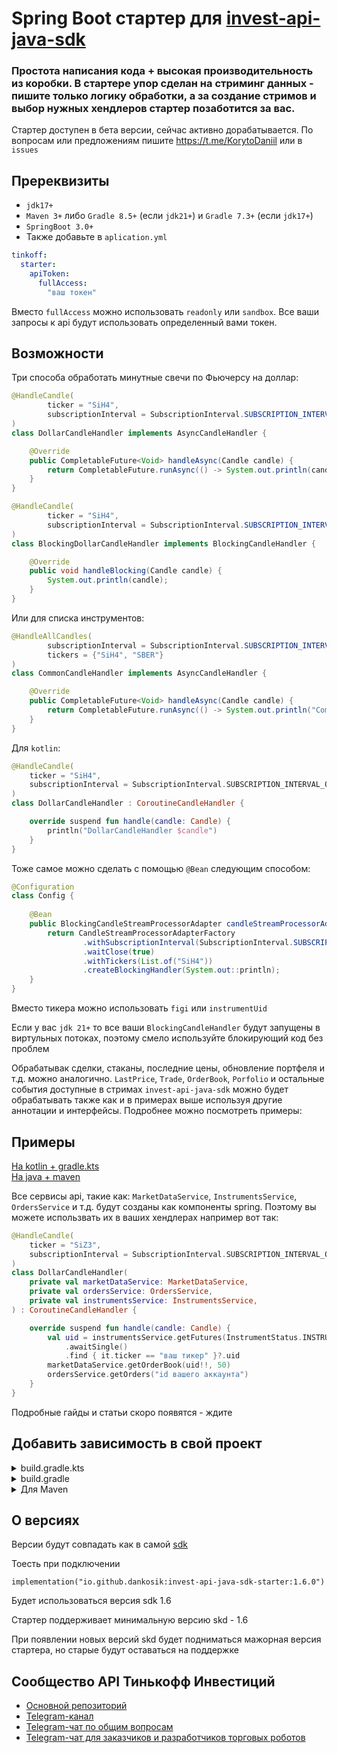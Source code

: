 # Spring Boot стартер для [invest-api-java-sdk](https://github.com/RussianInvestments/invest-api-java-sdk)
### Простота написания кода + высокая производительность из коробки. В стартере упор сделан на стриминг данных - пишите только логику обработки, а за создание стримов и выбор нужных хендлеров стартер позаботится за вас.

Стартер доступен в бета версии, сейчас активно дорабатывается. По вопросам или предложениям пишите https://t.me/KorytoDaniil или в `issues`

## Пререквизиты
- `jdk17+` 
- `Maven 3+` либо `Gradle 8.5+` (если `jdk21+`) и `Gradle 7.3+` (если `jdk17+`)
- `SpringBoot 3.0+`
- Также добавьте в `aplication.yml`

```yml
tinkoff:
  starter:
    apiToken:
      fullAccess:
        "ваш токен"
```
Вместо `fullAccess` можно использовать `readonly` или `sandbox`. Все ваши запросы к api будут использовать определенный вами токен.
## Возможности

Три способа обработать минутные свечи по Фьючерсу на доллар:
```java
@HandleCandle(
        ticker = "SiH4",
        subscriptionInterval = SubscriptionInterval.SUBSCRIPTION_INTERVAL_ONE_MINUTE
)
class DollarCandleHandler implements AsyncCandleHandler {

    @Override
    public CompletableFuture<Void> handleAsync(Candle candle) {
        return CompletableFuture.runAsync(() -> System.out.println(candle));
    }
}
```
```java
@HandleCandle(
        ticker = "SiH4",
        subscriptionInterval = SubscriptionInterval.SUBSCRIPTION_INTERVAL_ONE_MINUTE
)
class BlockingDollarCandleHandler implements BlockingCandleHandler {

    @Override
    public void handleBlocking(Candle candle) {
        System.out.println(candle);
    }
}
```
Или для списка инструментов:
```java
@HandleAllCandles(
        subscriptionInterval = SubscriptionInterval.SUBSCRIPTION_INTERVAL_ONE_MINUTE,
        tickers = {"SiH4", "SBER"}
)
class CommonCandleHandler implements AsyncCandleHandler {

    @Override
    public CompletableFuture<Void> handleAsync(Candle candle) {
        return CompletableFuture.runAsync(() -> System.out.println("CommonCandleHandler: " + candle));
    }
}
```
Для `kotlin`:
```kotlin
@HandleCandle(
    ticker = "SiH4",
    subscriptionInterval = SubscriptionInterval.SUBSCRIPTION_INTERVAL_ONE_MINUTE
)
class DollarCandleHandler : CoroutineCandleHandler {

    override suspend fun handle(candle: Candle) {
        println("DollarCandleHandler $candle")
    }
}
```

Тоже самое можно сделать с помощью `@Bean` следующим способом:
```java
@Configuration
class Config {
    
    @Bean
    public BlockingCandleStreamProcessorAdapter candleStreamProcessorAdapter() {
        return CandleStreamProcessorAdapterFactory
                .withSubscriptionInterval(SubscriptionInterval.SUBSCRIPTION_INTERVAL_ONE_MINUTE)
                .waitClose(true)
                .withTickers(List.of("SiH4"))
                .createBlockingHandler(System.out::println);
    }
}
```
Вместо тикера можно использовать `figi` или `instrumentUid`

Если у вас `jdk 21+` то все ваши `BlockingCandleHandler` будут запущены в виртульных потоках, поэтому смело используйте блокирующий код без проблем 

Обрабатывак сделки, стаканы, последние цены, обновление портфеля и т.д. можно аналогично.
`LastPrice`, `Trade`, `OrderBook`, `Porfolio` и остальные события доступные в стримах `invest-api-java-sdk` можно будет обрабатывать также как и в примерах выше используя другие аннотации и интерфейсы. Подробнее можно посмотреть примеры:

## Примеры
[На kotlin + gradle.kts](
https://github.com/Dankosik/invest-starter-demo/blob/main/src/main/kotlin/io/github/dankosik/investstarterdemo/InvestStarterDemoApplication.kt#L65) <br>
[На java + maven](
https://github.com/Dankosik/invest-starter-demo-java/blob/main/src/main/java/io/github/dankosik/investstarterdemojava/InvestStarterDemoJavaApplication.java#L44)

Все сервисы api, такие как: `MarketDataService`, `InstrumentsService`, `OrdersService` и т.д.  будут созданы как компоненты spring. Поэтому вы можете использвать их в ваших хендлерах например вот так:

```kotlin
@HandleCandle(
    ticker = "SiZ3",
    subscriptionInterval = SubscriptionInterval.SUBSCRIPTION_INTERVAL_ONE_MINUTE
)
class DollarCandleHandler(
    private val marketDataService: MarketDataService,
    private val ordersService: OrdersService,
    private val instrumentsService: InstrumentsService,
) : CoroutineCandleHandler {

    override suspend fun handle(candle: Candle) {
        val uid = instrumentsService.getFutures(InstrumentStatus.INSTRUMENT_STATUS_BASE)
            .awaitSingle()
            .find { it.ticker == "ваш тикер" }?.uid
        marketDataService.getOrderBook(uid!!, 50)
        ordersService.getOrders("id вашего аккаунта")
    }
}
```

Подробные гайды и статьи скоро появятся - ждите

## Добавить зависимость в свой проект

<details>
  <summary>build.gradle.kts</summary>

```groovy
implementation("io.github.dankosik:invest-api-java-sdk-starter:1.6.0-RC1")
```

Также необходимо добавить зависимость <br>

```groovy
implementation("org.springframework.boot:spring-boot-starter-web")
```
Или
```groovy
implementation("org.springframework.boot:spring-boot-starter-webflux")
```
</details>

<details>
  <summary>build.gradle</summary>

```groovy
implementation 'io.github.dankosik:invest-api-java-sdk-starter:1.6.0-RC1'
```

Также необходимо добавить зависимость <br>

```groovy
implementation 'org.springframework.boot:spring-boot-starter-web'
```
Или
```groovy
implementation 'org.springframework.boot:spring-boot-starter-webflux'
```
</details>

<details>
  <summary>Для Maven</summary>

```xml
<dependency>
    <groupId>io.github.dankosik</groupId>
    <artifactId>invest-api-java-sdk-starter</artifactId>
    <version>1.6.0-RC1</version>
    <classifier>plain</classifier>
</dependency>
```
Также необходимо добавить зависимость
```xml
<dependency>
    <groupId>org.springframework.boot</groupId>
    <artifactId>spring-boot-starter-web</artifactId>
</dependency>
```

или
```xml
<dependency>
    <groupId>org.springframework.boot</groupId>
    <artifactId>spring-boot-starter-webflux</artifactId>
</dependency>
```
</details>

## О версиях
Версии будут совпадать как в самой [sdk](https://github.com/RussianInvestments/invest-api-java-sdk/tags)

Тоесть при подключении
```
implementation("io.github.dankosik:invest-api-java-sdk-starter:1.6.0")
```
Будет использоваться версия sdk 1.6

Стартер поддерживает минимальную версию skd - 1.6

При появлении новых версий skd будет подниматься мажорная версия стартера, но старые будут оставаться на поддержке

## Сообщество API Тинькофф Инвестиций

* [Основной репозиторий](https://github.com/RussianInvestments/investAPI)
* [Telegram-канал](https://t.me/tinkoffinvestopenapi)
* [Telegram-чат по общим вопросам](https://t.me/joinchat/VaW05CDzcSdsPULM)
* [Telegram-чат для заказчиков и разработчиков торговых роботов](https://t.me/tinkoff_invest_robot_development)